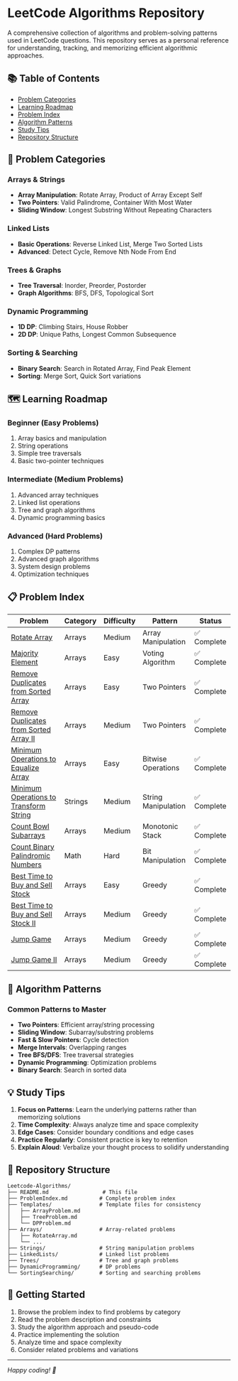 # LeetCode Algorithms Repository

A comprehensive collection of algorithms and problem-solving patterns used in LeetCode questions. This repository serves as a personal reference for understanding, tracking, and memorizing efficient algorithmic approaches.

## 📚 Table of Contents

- [Problem Categories](#problem-categories)
- [Learning Roadmap](#learning-roadmap)
- [Problem Index](#problem-index)
- [Algorithm Patterns](#algorithm-patterns)
- [Study Tips](#study-tips)
- [Repository Structure](#repository-structure)

## 🎯 Problem Categories

### Arrays & Strings
- **Array Manipulation**: Rotate Array, Product of Array Except Self
- **Two Pointers**: Valid Palindrome, Container With Most Water
- **Sliding Window**: Longest Substring Without Repeating Characters

### Linked Lists
- **Basic Operations**: Reverse Linked List, Merge Two Sorted Lists
- **Advanced**: Detect Cycle, Remove Nth Node From End

### Trees & Graphs
- **Tree Traversal**: Inorder, Preorder, Postorder
- **Graph Algorithms**: BFS, DFS, Topological Sort

### Dynamic Programming
- **1D DP**: Climbing Stairs, House Robber
- **2D DP**: Unique Paths, Longest Common Subsequence

### Sorting & Searching
- **Binary Search**: Search in Rotated Array, Find Peak Element
- **Sorting**: Merge Sort, Quick Sort variations

## 🗺️ Learning Roadmap

### Beginner (Easy Problems)
1. Array basics and manipulation
2. String operations
3. Simple tree traversals
4. Basic two-pointer techniques

### Intermediate (Medium Problems)
1. Advanced array techniques
2. Linked list operations
3. Tree and graph algorithms
4. Dynamic programming basics

### Advanced (Hard Problems)
1. Complex DP patterns
2. Advanced graph algorithms
3. System design problems
4. Optimization techniques

## 📋 Problem Index

| Problem | Category | Difficulty | Pattern | Status |
|---------|----------|------------|---------|--------|
| [Rotate Array](./Arrays/RotateArray.md) | Arrays | Medium | Array Manipulation | ✅ Complete |
| [Majority Element](./Arrays/MajorityElement.md) | Arrays | Easy | Voting Algorithm | ✅ Complete |
| [Remove Duplicates from Sorted Array](./Arrays/RemoveDuplicatesFromSortedArray.md) | Arrays | Easy | Two Pointers | ✅ Complete |
| [Remove Duplicates from Sorted Array II](./Arrays/RemoveDuplicatesFromSortedArrayII.md) | Arrays | Medium | Two Pointers | ✅ Complete |
| [Minimum Operations to Equalize Array](./Arrays/MinimumOperationsToEqualizeArray.md) | Arrays | Easy | Bitwise Operations | ✅ Complete |
| [Minimum Operations to Transform String](./Strings/MinimumOperationsToTransformString.md) | Strings | Medium | String Manipulation | ✅ Complete |
| [Count Bowl Subarrays](./Arrays/CountBowlSubarrays.md) | Arrays | Medium | Monotonic Stack | ✅ Complete |
| [Count Binary Palindromic Numbers](./Math/CountBinaryPalindromicNumbers.md) | Math | Hard | Bit Manipulation | ✅ Complete |
| [Best Time to Buy and Sell Stock](./Arrays/BestTimeToBuyAndSellStock.md) | Arrays | Easy | Greedy | ✅ Complete |
| [Best Time to Buy and Sell Stock II](./Arrays/BestTimeToBuyAndSellStockII.md) | Arrays | Medium | Greedy | ✅ Complete |
| [Jump Game](./Arrays/JumpGame.md) | Arrays | Medium | Greedy | ✅ Complete |
| [Jump Game II](./Arrays/JumpGameII.md) | Arrays | Medium | Greedy | ✅ Complete |

## 🔧 Algorithm Patterns

### Common Patterns to Master
- **Two Pointers**: Efficient array/string processing
- **Sliding Window**: Subarray/substring problems
- **Fast & Slow Pointers**: Cycle detection
- **Merge Intervals**: Overlapping ranges
- **Tree BFS/DFS**: Tree traversal strategies
- **Dynamic Programming**: Optimization problems
- **Binary Search**: Search in sorted data

## 💡 Study Tips

1. **Focus on Patterns**: Learn the underlying patterns rather than memorizing solutions
2. **Time Complexity**: Always analyze time and space complexity
3. **Edge Cases**: Consider boundary conditions and edge cases
4. **Practice Regularly**: Consistent practice is key to retention
5. **Explain Aloud**: Verbalize your thought process to solidify understanding

## 📁 Repository Structure

```
Leetcode-Algorithms/
├── README.md                 # This file
├── ProblemIndex.md          # Complete problem index
├── Templates/               # Template files for consistency
│   ├── ArrayProblem.md
│   ├── TreeProblem.md
│   └── DPProblem.md
├── Arrays/                  # Array-related problems
│   ├── RotateArray.md
│   └── ...
├── Strings/                 # String manipulation problems
├── LinkedLists/             # Linked list problems
├── Trees/                   # Tree and graph problems
├── DynamicProgramming/      # DP problems
└── SortingSearching/        # Sorting and searching problems
```

## 🚀 Getting Started

1. Browse the problem index to find problems by category
2. Read the problem description and constraints
3. Study the algorithm approach and pseudo-code
4. Practice implementing the solution
5. Analyze time and space complexity
6. Consider related problems and variations

---

*Happy coding! 🎉*
